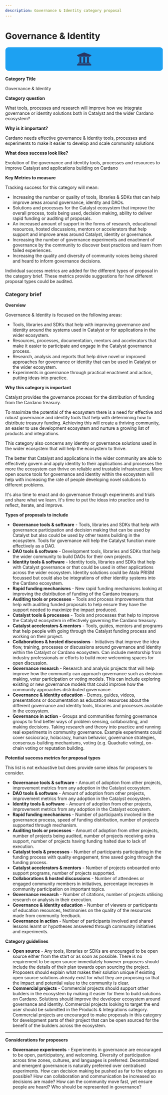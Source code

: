 ```yaml
---
description: Governance & Identity category proposal
---
```


# Governance & Identity

![](../.gitbook/assets/governance-identity-banner.png)

**Category Title**

Governance & Identity

**Category question**

What tools, processes and research will improve how we integrate governance or identity solutions both in Catalyst and the wider Cardano ecosystem?

**Why is it important?**

Cardano needs effective governance & identity tools, processes and experiments to make it easier to develop and scale community solutions

**What does success look like?**

Evolution of the governance and identity tools, processes and resources to improve Catalyst and applications building on Cardano

**Key Metrics to measure**

Tracking success for this category will mean:&#x20;

* Increasing the number or quality of tools, libraries & SDKs that can help improve areas around governance, identity and DAOs.&#x20;
* Solutions and processes for the Catalyst ecosystem that improve the overall process, tools being used, decision making, ability to deliver rapid funding or auditing of proposals.&#x20;
* An increased amount of support in the forms of research, educational resources, hosted discussions, mentors or accelerators that help support and improve areas around Catalyst, identity or governance.&#x20;
* Increasing the number of governance experiments and enactment of governance by the community to discover best practices and learn from failed experiences.&#x20;
* Increasing the quality and diversity of community voices being shared and heard to inform governance decisions.

Individual success metrics are added for the different types of proposal in the category brief. These metrics provide suggestions for how different proposal types could be audited.



### Category brief

**Overview**

Governance & Identity is focused on the following areas:

* Tools, libraries and SDKs that help with improving governance and identity around the systems used in Catalyst or for applications in the wider ecosystem.&#x20;
* Resources, processes, documentation, mentors and accelerators that make it easier to participate and engage in the Catalyst governance process.&#x20;
* Research, analysis and reports that help drive novel or improved approaches for governance or identity that can be used in Catalyst or the wider ecosystem.&#x20;
* Experiments in governance through practical enactment and action, putting ideas into practice.&#x20;



**Why this category is important**

Catalyst provides the governance process for the distribution of funding from the Cardano treasury.

To maximize the potential of the ecosystem there is a need for effective and robust governance and identity tools that help with determining how to distribute treasury funding. Achieving this will create a thriving community, an easier to use development ecosystem and nurture a growing list of products and integrations.

This category also concerns any identity or governance solutions used in the wider ecosystem that will help the ecosystem to thrive.

The better that Catalyst and applications in the wider community are able to effectively govern and apply identity to their applications and processes the more the ecosystem can thrive on reliable and trustable infrastructure. More open source tools for governance and identity within the ecosystem will help with increasing the rate of people developing novel solutions to different problems.

It's also time to enact and do governance through experiments and trials and share what we learn. It's time to put the ideas into practice and to reflect, iterate, and improve.



**Types of proposals to include**

* **Governance tools & software** - Tools, libraries and SDKs that help with governance participation and decision making that can be used by Catalyst but also could be used by other teams building in the ecosystem. Tools for governance will help the Catalyst function more effectively as a DAO.&#x20;
* **DAO tools & software** - Development tools, libraries and SDKs that help the wider community to build DAOs for their own projects.&#x20;
* **Identity tools & software** - Identity tools, libraries and SDKs that help with Catalyst governance or that could be used in other applications across the wider ecosystem. Identity solutions could be Atala PRISM focussed but could also be integrations of other identity systems into the Cardano ecosystem.&#x20;
* **Rapid funding mechanisms** - New rapid funding mechanisms looking at improving the distribution of funding of the Cardano treasury.&#x20;
* **Auditing tools or processes** - Tools and process improvements that help with auditing funded proposals to help ensure they have the support needed to maximize the impact produced.&#x20;
* **Catalyst tools & processes** - Tools and processes that help to improve the Catalyst ecosystem in effectively governing the Cardano treasury.&#x20;
* **Catalyst accelerators & mentors** - Tools, guides, mentors and programs that help people with going through the Catalyst funding process and working on their project.&#x20;
* **Collaborations & hosted discussions** - Initiatives that improve the idea flow, training, processes or discussions around governance and identity within the Catalyst or Cardano ecosystem. Can include mentorship from industry professionals or efforts to build more welcoming spaces for open discussion.&#x20;
* **Governance research** - Research and analysis projects that will help improve how the community can approach governance such as decision making, voter participation or voting models. This can include exploring existing or new governance models that could improve how the community approaches distributed governance.&#x20;
* **Governance & identity education** - Demos, guides, videos, presentations or documentation as education resources about the different governance and identity tools, libraries and processes available in the ecosystem.&#x20;
* **Governance in action** - Groups and communities forming governance groups to find better ways of problem sensing, collaborating, and making decisions. Taking research and theory into practice and running real experiments in community governance. Example experiments could cover sociocracy, holacracy, human behavior, governance strategies, consensus-building mechanisms, voting (e.g. Quadratic voting), on-chain voting or reputation building.



**Potential success metrics for proposal types**

This list is not exhaustive but does provide some ideas for proposers to consider.&#x20;

* **Governance tools & software** - Amount of adoption from other projects, improvement metrics from any adoption in the Catalyst ecosystem.&#x20;
* **DAO tools & software** - Amount of adoption from other projects, improvement metrics from any adoption in the Catalyst ecosystem.&#x20;
* **Identity tools & software** - Amount of adoption from other projects, improvement metrics from any adoption in the Catalyst ecosystem.&#x20;
* **Rapid funding mechanisms** - Number of participants involved in the governance process, speed of funding distribution, number of projects supported through mechanism.&#x20;
* **Auditing tools or processes** - Amount of adoption from other projects, number of projects being audited, number of projects receiving extra support, number of projects having funding halted due to lack of execution.&#x20;
* **Catalyst tools & processes** - Number of participants participating in the funding process with quality engagement, time saved going through the funding process.
* **Catalyst accelerators & mentors** - Number of projects onboarded onto support programs, number of projects supported.&#x20;
* **Collaborations & hosted discussions** - Number of attendees or engaged community members in initiatives, percentage increases in community participation on important topics.&#x20;
* **Governance research** - Number of citations, number of projects utilising research or analysis in their execution.&#x20;
* **Governance & identity education** - Number of viewers or participants of education resources, testimonies on the quality of the resources made from community feedback.&#x20;
* **Governance in action** - Number of participants involved and shared lessons learnt or hypotheses answered through community initiatives and experiments.



**Category guidelines**

* **Open source** - Any tools, libraries or SDKs are encouraged to be open source either from the start or as soon as possible. There is no requirement to be open source immediately however proposers should include the details of their plan towards open sourcing the project. Proposers should explain what makes their solution unique if existing open source solutions already exist for what they are proposing so that the impact and potential value to the community is clear.
* **Commercial projects** - Commercial projects should support other builders in the ecosystem by making it easier for them to build solutions on Cardano. Solutions should improve the developer ecosystem around governance and identity. Commercial projects looking to target the end user should be submitted in the Products & Integrations category. Commercial projects are encouraged to make proposals in this category for development parts of their project that can be open sourced for the benefit of the builders across the ecosystem.

****

**Considerations for proposers**

* **Governance experiments** - Experiments in governance are encouraged to be open, participatory, and welcoming. Diversity of participation across time zones, cultures, and languages is preferred. Decentralized and emergent governance is naturally preferred over centralised experiments. How can decision making be pushed as far to the edges as possible? How can collaboration and communication be increased so decisions are made? How can the community move fast, yet ensure people are heard? Who should be represented in governance?
